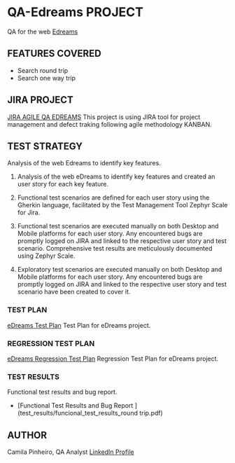 # QA-Edreams PROJECT
QA for the web
[Edreams](https://githubproject.com)

## FEATURES COVERED
* Search round trip
* Search one way trip

## JIRA PROJECT
[JIRA AGILE QA EDREAMS](https://camilaqa.atlassian.net/jira/software/projects/QE/boards/2)
This project is using JIRA tool for project management and defect traking following agile methodology KANBAN.

## TEST STRATEGY
Analysis of the web Edreams to identify key features.

1. Analysis of the web eDreams to identify key features and created an user story for each key feature.

2. Functional test scenarios are defined for each user story using the Gherkin language, facilitated by the Test Management Tool Zephyr Scale for Jira.

3. Functional test scenarios are executed manually on both Desktop and Mobile platforms for each user story. Any encountered bugs are promptly logged on JIRA and linked to the respective user story and test scenario. Comprehensive test results are meticulously documented using Zephyr Scale.

4. Exploratory test scenarios are executed manually on both Desktop and Mobile platforms for each user story. Any encountered bugs are promptly logged on JIRA and linked to the respective user story and test scenario have been created to cover it.


### TEST PLAN
[eDreams Test Plan](/test_plan/funcional_test_plan_and_bdd_coverage.pdf)
Test Plan for eDreams project.

### REGRESSION TEST PLAN
[eDreams Regression Test Plan](/test_results/)
Regression Test Plan for eDreams project.

### TEST RESULTS
Functional test results and bug report.
* [Functional Test Results and Bug Report ](test_results/funcional_test_results_round trip.pdf)


## AUTHOR
Camila Pinheiro, QA Analyst
[LinkedIn Profile](https://www.linkedin.com/in/camila-pinheiro-ab6625b1/)

